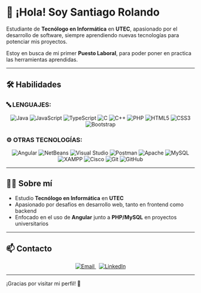 # 👋 ¡Hola! Soy Santiago Rolando

Estudiante de **Tecnólogo en Informática** en **UTEC**, apasionado por el desarrollo de software, siempre aprendiendo nuevas tecnologías para potenciar mis proyectos.

Estoy en busca de mi primer **Puesto Laboral**, para poder poner en practica las herramientas aprendidas.

---

## 🛠️ Habilidades

### 🔤 LENGUAJES:
<p align="center">
  <img src="https://img.shields.io/badge/-Java-007396?style=flat&logo=java&logoColor=white" alt="Java"/>
  <img src="https://img.shields.io/badge/-JavaScript-3178C6?style=flat&logo=javascript&logoColor=white" alt="JavaScript"/>
  <img src="https://img.shields.io/badge/-TypeScript-3178C6?style=flat&logo=typescript&logoColor=white" alt="TypeScript"/>
  <img src="https://img.shields.io/badge/-C-00599C?style=flat&logo=c&logoColor=white" alt="C"/>
  <img src="https://img.shields.io/badge/-C++-00599C?style=flat&logo=c%2B%2B&logoColor=white" alt="C++"/>
  <img src="https://img.shields.io/badge/-PHP-777BB4?style=flat&logo=php&logoColor=white" alt="PHP"/>
  <img src="https://img.shields.io/badge/-HTML5-E34F26?style=flat&logo=html5&logoColor=white" alt="HTML5"/>
  <img src="https://img.shields.io/badge/-CSS3-1572B6?style=flat&logo=css3&logoColor=white" alt="CSS3"/>
  <img src="https://img.shields.io/badge/-Bootstrap-7952B3?style=flat&logo=bootstrap&logoColor=white" alt="Bootstrap"/>
</p>

### ⚙️ OTRAS TECNOLOGÍAS:
<p align="center">
  <img src="https://img.shields.io/badge/-Angular-DD0031?style=flat&logo=angular&logoColor=white" alt="Angular"/>
  <img src="https://img.shields.io/badge/-NetBeans-026E00?style=flat&logo=netbeans&logoColor=white" alt="NetBeans"/>
  <img src="https://img.shields.io/badge/-Visual%20Studio-5C2D91?style=flat&logo=visual-studio&logoColor=white" alt="Visual Studio"/>
  <img src="https://img.shields.io/badge/-Postman-FF6C37?style=flat&logo=postman&logoColor=white" alt="Postman"/>
  <img src="https://img.shields.io/badge/-Apache-D22128?style=flat&logo=apache&logoColor=white" alt="Apache"/>
  <img src="https://img.shields.io/badge/-MySQL-4479A1?style=flat&logo=mysql&logoColor=white" alt="MySQL"/>
  <img src="https://img.shields.io/badge/-XAMPP-FCC233?style=flat&logo=xampp&logoColor=black" alt="XAMPP"/>
  <img src="https://img.shields.io/badge/-Cisco-1BA0D7?style=flat&logo=cisco&logoColor=white" alt="Cisco"/>
  <img src="https://img.shields.io/badge/-Git-F05032?style=flat&logo=git&logoColor=white" alt="Git"/>
  <img src="https://img.shields.io/badge/-GitHub-181717?style=flat&logo=github&logoColor=white" alt="GitHub"/>
</p>

---

## 👨‍💻 Sobre mí

- Estudio **Tecnólogo en Informática** en **UTEC**
- Apasionado por desafíos en desarrollo web, tanto en frontend como backend
- Enfocado en el uso de **Angular** junto a **PHP/MySQL** en proyectos universitarios

---

## 📫 Contacto

<p align="center">
  <a href="mailto:<tu-email>">
    <img src="https://img.shields.io/badge/Email-Atento-blue?style=flat&logo=gmail&logoColor=white" alt="Email"/>
  </a>
  &nbsp;
  <a href="https://www.linkedin.com/in/<tu-linkedin>" target="_blank">
    <img src="https://img.shields.io/badge/LinkedIn-Conectemos-blue?style=flat&logo=linkedin&logoColor=white" alt="LinkedIn"/>
  </a>
</p>

---

¡Gracias por visitar mi perfil! 🚀
